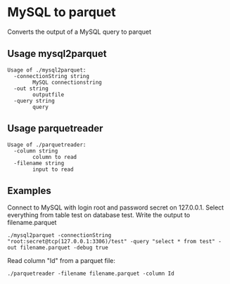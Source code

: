 # MySQL to parquet
Converts the output of a MySQL query to parquet

## Usage mysql2parquet
```
Usage of ./mysql2parquet:
  -connectionString string
        MySQL connectionstring
  -out string
        outputfile
  -query string
        query
```

## Usage parquetreader
```
Usage of ./parquetreader:
  -column string
        column to read
  -filename string
        input to read
```

## Examples
Connect to MySQL with login root and password secret on 127.0.0.1. Select everything from table test on database test. Write the output to filename.parquet
```
./mysql2parquet -connectionString "root:secret@tcp(127.0.0.1:3306)/test" -query "select * from test" -out filename.parquet -debug true
```

Read column "Id" from a parquet file:
```
./parquetreader -filename filename.parquet -column Id
```
